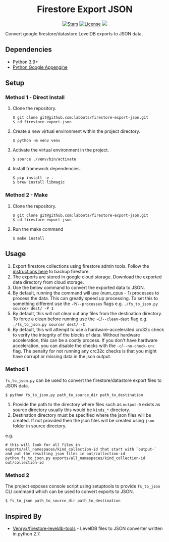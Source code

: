 <h1 align="center">Firestore Export JSON</h1>

<p align="center">
<a href="https://github.com/labbots/firestore-export-json/stargazers"><img src="https://img.shields.io/github/stars/labbots/firestore-export-json.svg?color=blueviolet&style=for-the-badge" alt="Stars"></a>
<a href="https://github.com/labbots/firestore-export-json/blob/master/LICENSE"><img src="https://img.shields.io/github/license/labbots/firestore-export-json.svg?style=for-the-badge" alt="License"></a>
<a href="https://www.codacy.com/gh/labbots/firestore-export-json/dashboard?utm_source=github.com&amp;utm_medium=referral&amp;utm_content=labbots/firestore-export-json&amp;utm_campaign=Badge_Grade"><img src="https://img.shields.io/codacy/grade/7fe7c1503f574ac1a2072e611f562896?style=for-the-badge"/></a>
</p>
Convert google firestore/datastore LevelDB exports to JSON data.

## Dependencies

* Python  3.9+
*  [Python Google Appengine](https://github.com/GoogleCloudPlatform/appengine-python-standard)

## Setup

### Method 1 - Direct Install

1. Clone the repository.

   ```shell
   $ git clone git@github.com:labbots/firestore-export-json.git
   $ cd firestore-export-json
   ```

2. Create a new virtual environment within the project directory.

   ```shell
   $ python -m venv venv
   ```

3. Activate the virtual environment in the project.

   ```shell
   $ source ./venv/bin/activate
   ```

4. Install framework dependencies.

   ```shell
   $ pip install -e .
   $ brew install libmagic
   ```

### Method 2 - Make

1. Clone the repository.

   ```shell
   $ git clone git@github.com:labbots/firestore-export-json.git
   $ cd firestore-export-json
   ```

2. Run the make command

   ```
   $ make install
   ```



## Usage

1. Export firestore collections using firestore admin tools. Follow the [instructions here](https://firebase.google.com/docs/firestore/manage-data/export-import#export_data) to backup firestore.
2. The exports are stored in google cloud storage. Download the exported data directory from cloud storage.
3. Use the below command to convert the exported data to JSON. 
4. By default, running the command will use (num_cpus - 1) processes to process the data. This can greatly speed up processing. 
    To set this to something different use the `-P`/`--processes` flags e.g. `./fs_to_json.py source/ dest/ -P 1`
5. By default, this will not clear out any files from the destination directory.
    To force a clean before running use the `-C`/`--clean-dest` flag e.g. `./fs_to_json.py source/ dest/ -C`
6. By default, this will attempt to use a hardware-accelerated crc32c check to verify the integrity of the blocks of data. Without
    hardware acceleration, this can be a costly process. If you don't have hardware acceleration, you can disable the checks with the `-c`/`--no-check-crc` flag.
    The penalty for not running any crc32c checks is that you might have corrupt or missing data in the json output.

### Method 1

`fs_to_json.py` can be used to convert the firestore/datastore export files to JSON data.

```shell
$ python fs_to_json.py path_to_source_dir path_to_destination
```

1. Provide the path to the directory where files such as `output-0` exists as source directory usually this would be `kinds_*` directory.
2. Destination directory must be specified where the json files will be created. If not provided then the json files will be created using `json` folder in source directory.

e.g.
```shell
# this will look for all files in exports/all_namespaces/kind_collection-id that start with `output-` and put the resulting json files in out/collection-id
python fs_to_json.py exports/all_namespaces/kind_collection-id out/collection-id
```

### Method 2

The project exposes console script using setuptools to provide `fs_to_json` CLI command which can be used to convert exports to JSON.

```shell
$ fs_to_json path_to_source_dir path_to_destination
```



## Inspired By

* [Venryx/firestore-leveldb-tools](https://github.com/Venryx/firestore-leveldb-tools) - LevelDB files to JSON converter written in python 2.7.
